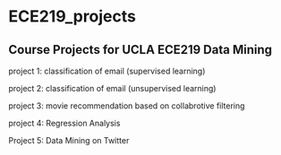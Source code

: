 # ECE219_projects

Course Projects for UCLA ECE219 Data Mining 
------
project 1: classification of email (supervised learning)

project 2: classification of email (unsupervised learning)

project 3: movie recommendation based on collabrotive filtering

project 4: Regression Analysis

Project 5: Data Mining on Twitter
